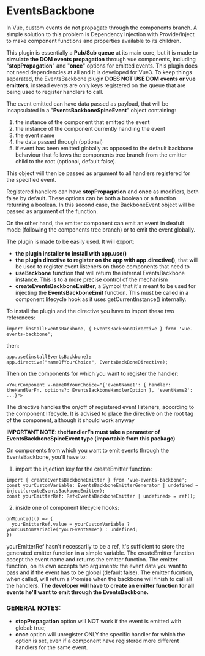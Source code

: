 # EventsBackbone

In Vue, custom events do not propagate through the components branch. A simple solution to this problem
is Dependency Injection with Provide/Inject to make component functions and properties available to
its children.

This plugin is essentially a **Pub/Sub queue** at its main core, but it is made to **simulate the DOM events propagation** 
through vue components, including "**stopPropagation**" and "**once**" options for emitted events.
This plugin does not need dependencies at all and it is developed for Vue3.
To keep things separated, the EventsBackbone plugin **DOES NOT USE DOM events or vue emitters**, instead events are only keys 
registered on the queue that are being used to register handlers to call.

The event emitted can have data passed as payload, that will be incapsulated in a "**EventsBackboneSpineEvent**"
object containing: 
1) the instance of the component that emitted the event 
2) the instance of the component currently handling the event
3) the event name
4) the data passed through (optional)
5) if event has been emitted globally as opposed to the default backbone behaviour that 
follows the components tree branch from the emitter child to the root (optional, default false).

This object will then be passed as argument to all handlers registered for the specified event.

Registered handlers can have **stopPropagation** and **once** as modifiers, both false by default. These 
options can be both a boolean or a function returning a boolean. In this second case, the BackboneEvent object 
will be passed as argument of the function.

On the other hand, the emitter component can emit an event in deafult mode (following the components tree branch)
or to emit the event globally.

The plugin is made to be easily used. It will export:

- **the plugin installer to install with app.use()**
- **the plugin directive to register on the app with app.directive()**, that will be used to register event listeners on those components that need to
- **useBackbone** function that will return the internal EventsBackbone instance. This is to a more precise control of the mechanism
- **createEventsBackboneEmitter**, a Symbol that it's meant to be used for injecting the **EventsBackboneEmit** function. This
must be called in a component lifecycle hook as it uses getCurrentInstance() internally.

To install the plugin and the directive you have to import these two references:

```
import installEventsBackbone, { EventsBackBoneDirective } from 'vue-events-backbone';
```

then:

```
app.use(installEventsBackbone);
app.directive("nameOfYourChoice", EventsBackBoneDirective);
```

Then on the components for which you want to register the handler:
```
<YourComponent v-nameOfYourChoice="{'eventName1': { handler: theHandlerFn, options?: EventsBackboneHandlerOption }, 'eventName2': ...}">
```

The directive handles the on/off of registered event listeners, according to the component lifecycle.
It is advised to place the directive on the root tag of the component, although it should work anyway

**IMPORTANT NOTE: theHandlerFn must take a parameter of EventsBackboneSpineEvent type (importable from this package)**

On components from which you want to emit events through the EventsBackbone, you'll have to:
1) import the injection key for the createEmitter function: 
```
import { createEventsBackboneEmitter } from 'vue-events-backbone';
const yourCustomVariable: EventsBackboneEmitterGenerator | undefined = inject(createEventsBackboneEmitter);
const yourEmitterRef: Ref<EventsBackboneEmitter | undefined> = ref();
```
2) inside one of component lifecycle hooks:
```
onMounted(() => {
  yourEmitterRef.value = yourCustomVariable ? yourCustomVariable("yourEventName") : undefined;
})
```

yourEmitterRef hasn't necessarily to be a ref, it's sufficient to store the generated emitter function in a simple variable.
The createEmitter function accept the event name and returns the emitter function.
The emitter function, on its own accepts two arguments: the event data you want to pass and if the event has to be global (default false).
The emitter fucntion, when called, will return a Promise<void> when the backbone will finish to call all the handlers.
**The developer will have to create an emitter function for all events he'll want to emit through the EventsBackbone.**

### GENERAL NOTES:

- **stopPropagation** option will NOT work if the event is emitted with global: true;
- **once** option will unregister ONLY the specific handler for which the option is set, even if a component have registered
more different handlers for the same event.
